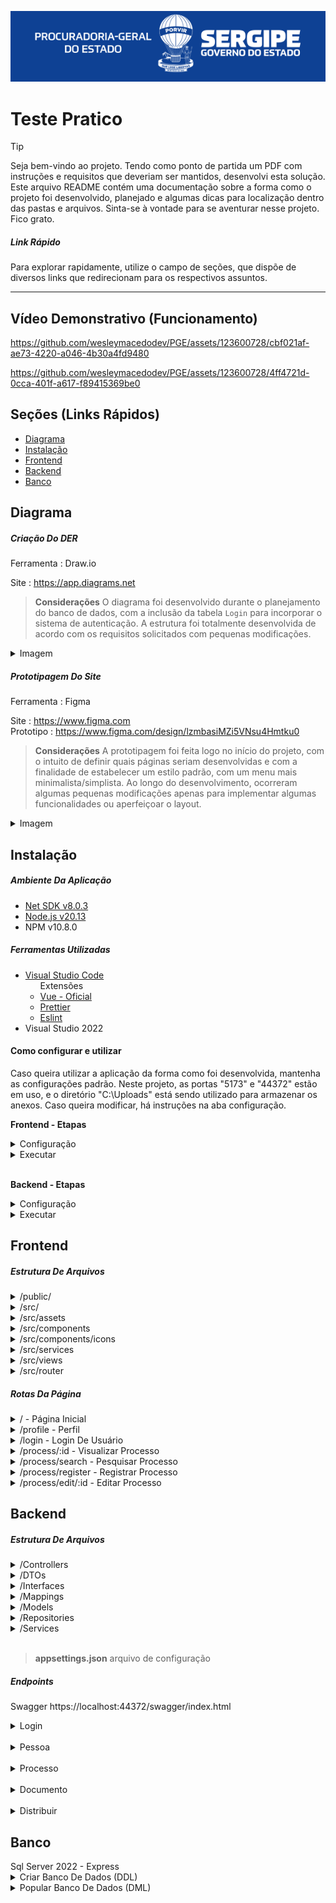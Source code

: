 <p align="center">
    <img src="/Github/PGE.svg"/>
</p>

<h1>Teste Pratico</h1>

> [!TIP]
> Seja bem-vindo ao projeto. Tendo como ponto de partida um PDF com instruções e requisitos que deveriam ser mantidos, desenvolvi esta solução. Este arquivo README contém uma documentação sobre a forma como o projeto foi desenvolvido, planejado e algumas dicas para localização dentro das pastas e arquivos. Sinta-se à vontade para se aventurar nesse projeto. Fico grato.
> 
> ##### Link Rápido
> Para explorar rapidamente, utilize o campo de seções, que dispõe de diversos links que redirecionam para os respectivos assuntos.
> 
>

<hr>

<h2>Vídeo Demonstrativo (Funcionamento)</h2>

https://github.com/wesleymacedodev/PGE/assets/123600728/cbf021af-ae73-4220-a046-4b30a4fd9480

https://github.com/wesleymacedodev/PGE/assets/123600728/4ff4721d-0cca-401f-a617-f89415369be0

<h2>Seções (Links Rápidos)</h2>
<ul>
 <li>
    <a href="#diagrama">Diagrama</a>
 </li>
 <li>
    <a href="#instalacao">Instalação</a>
 <li>
    <a href="#frontend">Frontend</a>
 </li>
  <li>
    <a href="#frontend">Backend</a>
 </li>
  <li>
    <a href="#banco">Banco</a>
 </li>
</ul>

<h2 id="diagrama">Diagrama</h2>

<h5>Criação Do DER</h5>
<span>Ferramenta : Draw.io</span>

<span>Site : https://app.diagrams.net</span>

> <b>Considerações</b>
> O diagrama foi desenvolvido durante o planejamento do banco de dados, com a inclusão da tabela `Login` para incorporar o sistema de autenticação. A estrutura foi totalmente desenvolvida de acordo com os requisitos solicitados com pequenas modificações.

<details>
    <summary>Imagem</summary>
    <img src="/Github/DER.png">
</details>

<h5>Prototipagem Do Site</h5>
<span>Ferramenta : Figma</span>

<span>Site : https://www.figma.com</span><br>
<span>Prototipo : https://www.figma.com/design/lzmbasiMZi5VNsu4Hmtku0</span>

> <b>Considerações</b>
> A prototipagem foi feita logo no início do projeto, com o intuito de definir quais páginas seriam desenvolvidas e com a finalidade de estabelecer um estilo padrão, com um menu mais minimalista/simplista. Ao longo do desenvolvimento, ocorreram algumas pequenas modificações apenas para implementar algumas funcionalidades ou aperfeiçoar o layout.

<details>
    <summary>Imagem</summary>
    <img src="Github/FIGMA.png">
</details>

<h2 id="instalacao">Instalação</h2>

<h5>Ambiente Da Aplicação</h5>
<ul>
    <li>
        <a href="https://dotnet.microsoft.com/pt-br/download/dotnet/8.0" target="_blank">Net SDK v8.0.3</a>
    </li>
    <li>
        <a href="https://nodejs.org/en/download/package-manager" target="_blank">Node.js v20.13</a>
    </li>
    <li>
        NPM v10.8.0
    </li>
</ul>

<h5>Ferramentas Utilizadas</h5>
<ul>
    <li>
        <a href="https://code.visualstudio.com" target="_blank">Visual Studio Code</a>
        <ul>
            <span>Extensões</span>
            <li>
               <a href="https://marketplace.visualstudio.com/items?itemName=Vue.volar" target="_blank">Vue - Oficial</a>
            </li>
            <li>
               <a href="https://marketplace.visualstudio.com/items?itemName=esbenp.prettier-vscode" target="_blank">Prettier</a>
            </li>
            <li>
               <a href="https://marketplace.visualstudio.com/items?itemName=dbaeumer.vscode-eslint" target="_blank">Eslint</a>
            </li>
        </ul>
    </li>
    <li>
        <a>Visual Studio 2022</a>
    </li>
</ul>

<h4>Como configurar e utilizar</h4>

<p>
Caso queira utilizar a aplicação da forma como foi desenvolvida, mantenha as configurações padrão. Neste projeto, as portas "5173" e "44372" estão em uso, e o diretório "C:\Uploads" está sendo utilizado para armazenar os anexos. Caso queira modificar, há instruções na aba configuração.
</p>

<span><b>Frontend - Etapas</b></span>

<details>
    <summary>Configuração</summary>
    <span><b>Alterar Porta Da Aplicação</b></span>

> Acessar arquivo `/Frontend/vue-project/vite.config.js`
> 
> Alterar campo : 
>
>  server: {
>    host: "0.0.0.0",
>    port: 5173 <b>(campo alvo)</b>
>  }


<span><b>Alterar Porta Da Api</b></span>

> Acessar arquivo `/Frontend/vue-project/src/services/http.js`
> 
> Alterar campo : 
>
>   {
>    baseURL: "https://localhost:44372/api", <b>(Campo alvo)</b>
>    headers: {
>        "Content-type": "application/json"
>       }
>   }

    
</details>

<details>
    <summary>Executar</summary>
<span>Entrar no diretorio</span>

```shell
cd Frontend/vue-project
```

<span>Instalar Dependências</span>

```shell
npm i
```

<span>Iniciar Projeto</span>

```shell
npm run dev
```
</details>

<br>

<span><b>Backend - Etapas</b></span>

<details>
    <summary>Configuração</summary>
    <span><b>Alterar Configurações Da Api</b></span>

> Acessar arquivo `/Backend/PGE/src/appsettings.json`
> 
```json
{
  "Logging": {
    "LogLevel": {
      "Default": "Information",
      "Microsoft.AspNetCore": "Warning"
    }
  },
  "FileSettings": {
    "FilePath": "C:\\Uploads"
  },
  "Settings": {
    "SqlConnectionString": "Server=DESKTOP-HROQSP2\\SQLEXPRESS;Database=PGE;User Id=user;Password=user;TrustServerCertificate=True",
    "CORSorigin": "http://localhost:5173",
    "JWTIssuer": "localhost",
    "JWTAudience": "http://localhost",
    "JWTIssuerKey": "chave_secreta_3129308123#!@#!#sdasd"
  },
  "AllowedHosts": "*"
}

```
> Configurações
>
> <b>FileSettings:FilePath</b>
> Configuração do caminho que os anexos vão ser salvos.
>
> <b>Settings:SqlConnectionString</b>
> Link de conexão com o banco de dados
>
> <b>Settings:CORSorigin</b>
> Configuração do cors para aceitar requisições no site.
>
> <b>Settings:JWTIssuer</b>
> Quem está destinando
>
> <b>Settings:JWTAudience</b>
> Para quem vai ser destinado 
>
> <b>Settings:JWTIssuerKey</b>
> Chave de segurança para a autenticação JWT

</details>

<details>
    <summary>Executar</summary>
    <span>Instalar Dependências</span>

```shell
dotnet restore
```

<span>Iniciar Projeto</span>

```shell
dotnet run --urls=https://localhost:44372/
```
</details>



<h2 id="frontend">Frontend</h2>

<h5>Estrutura De Arquivos</h5>

<details>
<summary>/public/</summary>
<span>Função : responsável pelos arquivos publicos.<span>
</details>

<details>
<summary>/src/</summary>
<span>Função : responsável pelos principais arquivos.<span>
</details>

<details>
<summary>/src/assets</summary>
<span>Função : responsável pelo armazenamentos dos arquivos e imagens utilizados no site.<span>
</details>

<details>
<summary>/src/components</summary>
<span>Função : responsável por armazenar as estruturas/componentes que possam ser reutilizados em outra parte do projeto.<span>
</details>

<details>
<summary>/src/components/icons</summary>
<span>Função : responsável pelo armazenamento dos componentes de icones para serem utilizados durante a elaboração do projeto.<span>
</details>

<details>
<summary>/src/services</summary>
<span>Função : responsável pelos arquivos que auxiliarão na hora de autenticação e utilização das requisições.<span>
</details>

<details>
<summary>/src/views</summary>
<span>Função : responsável pelo armazenamentos das páginas presentes no projeto.</span>
</details>

<details>
<summary>/src/router</summary>
<span>Função : responsável pelo armazenamento de arquivos para o gerenciamento das rotas do site.</span>
</details>

<h5>Rotas Da Página</h5>

<details>
<summary>/ - Página Inicial </summary>
<p>Tela inicial, onde recepciona o usuário com um bem-vindo e demonstra algumas funcionalidades básicas do site.</p>
</details>

<details>
<summary>/profile - Perfil</summary>
<p>
Tela de perfil, permite que o usuário veja algumas informações básicas sobre ele e faça a alteração da senha de login.
</p>
</details>

<details>
<summary>/login - Login De Usuário</summary>
<p>
Tela de login, responsável por autenticar e autorizar o acesso do usuário ao sistema.
</p>
</details>

<details>
<summary>/process/:id - Visualizar Processo</summary>
<p>
Tela de visualização de processo, mostra as informações do processo, permitindo que o usuário faça alterações caso seja necessário.
</p>
</details>

<details>
<summary>/process/search - Pesquisar Processo</summary>
<p>
Tela de busca de processo, permite que você navegue e pesquise processos relacionados a você ou outros advogados através da utilização do número de processo.
</p>
</details>

<details>
<summary>/process/register - Registrar Processo</summary>
<p>Tela de registro do processo, permite que você registre um novo processo caso seja advogado e adicione um cliente alvo do processo, contendo todas as informações referentes ao processo.</p>
</details>

<details>
<summary>/process/edit/:id - Editar Processo</summary>
<p>Tela de edição do processo, permite que você faça alterações nos processos existentes que pertençam a você, além de permitir o anexo de arquivos ao processo.</p>
</details>

<h2 id="backend">Backend</h2>

<h5>Estrutura De Arquivos</h5>

<details>
<summary>/Controllers</summary>
<span>Função : Responsável por manipular os endpoints da aplicação com a atribuição dos métodos.</span>
</details>
<details>
<summary>/DTOs</summary>
<span>Função : responsável por armazenar todas as propriedades e especificidades de uma tabela.</span>
</details>
<details>
<summary>/Interfaces</summary>
<span>Função : Responsável por garantir que as funcionalidades dos models estejam no contexto da aplicação e sejam incluídas.</span>
</details>
<details>
<summary>/Mappings</summary>
<span>Função : Responsável pelo mapeamento das entidades e dos elementos DTO</span>
</details>
<details>
<summary>/Models</summary>
<span>Função : Responsável pelos modelos de entradas e saídas de informação, além de abranger o contexto do banco de dados.
</span>
</details>
<details>
<summary>/Repositories</summary>
<span>Função : Responsável pelos metodos CRUD básicos, manipulando o contexto do banco de dados.</span>
</details>

<details>
<summary>/Services</summary>
<span>Função : Responsável pelo gerenciamento de serviços, tendo presente o arquivo que fornece a autenticação.</span>
</details>

<br>

> <span><b>appsettings.json</b></span>
> arquivo de configuração 

<h5>Endpoints</h5>

<span>Swagger</span>
<span>https://localhost:44372/swagger/index.html</span>
<details>
    <summary>Login</summary>

<details>
<summary>/api/Login/Validade - GET</summary>

> Tem como principal finalidade validar se o token do usuário é valido ou não.
</details>

<details>
<summary>/api/Login - POST</summary>

> Verifica as informações de login, caso sejam válidas, o usuário receberá o token de autenticação.
</details>

<details>
<summary>/api/Login/Register - POST</summary>

> Cadastra um novo login ao sistema, definindo qual o usuário que vai ser pertencente. 
</details>

<details>
<summary>/api/Login/ChangePassword - POST</summary>

> Redefine a senha do usuário, apenas necessitando da antiga senha e a nova.
</details>

</details>

<br>

<details>
    <summary>Pessoa</summary>

<details>
<summary>/api/Pessoa - GET</summary>

> Puxa todas as pessoas cadastradas no sistema, esta rota só é acessível para quem tem permissão de admin.
</details>

<details>
<summary>/api/Pessoa/Info - GET</summary>

> Puxa as informações do usuário que está chamando essa rota, retornando um json com seus dados.
</details>

<details>
<summary>/api/Pessoa/{id} - GET</summary>

> Puxa as informações de um usuário específico; esta rota é apenas acessível para quem tem permissão de admin.
</details>

<details>
<summary>/api/Pessoa - POST</summary>

> Adiciona uma nova pessoa ao sistema, esta função está apenas acessível para quem tem permissão de admin.
</details>

<details>
<summary>/api/Pessoa - PUT</summary>

> Edita as informações de uma nova pessoa ao sistema, esta função está apenas acessível para quem tem permissão de admin.
</details>

<details>
<summary>/api/Pessoa/{id} - Delete</summary>

> Deleta a pessoa do sistema, esta função está apenas acessível para quem tem permissão de admin.
</details>

</details>

<br>

<details>
    <summary>Processo</summary>

<details>
<summary>/api/Processo - GET</summary>

> Puxa todos os processos do sistema, esta função está apenas acessível para quem tem permissão de admin.
</details>

<details>
<summary>/api/Processo/List - GET</summary>

> Puxa todos os processos pertencentes ao usuário, caso seja advogado, retorna os processos de outros advogados também.
</details>

<details>
<summary>/api/Processo/{id} - GET</summary>

> Puxa as informações de um processo especifico pelo id.
</details>

<details>
<summary>/api/Processo - POST</summary>

> Cadastra um novo processo ao sistema, porém tem a necessidade do usuário ser um advodago (ter um código oab).
</details>

<details>
<summary>/api/Processo - PUT</summary>

> Altera informações do processo, porém há a verificação se o usuário realmente é responsável pelo processo (é o advogado proprietário).
</details>

<details>
<summary>/api/Processo/{id} - DELETE</summary>

> Deleta o processo do sistema, verificando se realmente é o dono do processo (responsável) que está efetuando a ação.
</details>

</details>

<br>

<details>
    <summary>Documento</summary>

<details>
<summary>/api/Documento - GET</summary>

> Puxa todos os documentos do sistema, esta função está apenas acessível para quem tem permissão de admin.
</details>

<details>
<summary>/api/Documento/{id} - GET</summary>

> Retorna a informação de um arquivo especifico do sistema, esta função está apenas acessível para quem tem permissão de admin.
</details>

<details>
<summary>/api/Documento/Download/{id} - GET</summary>

> Retorna o anexo do documento em arquivo, verificando se o usuário é o cliente ou advogado.
</details>

<details>
<summary>/api/Documento/Processo/{id} - GET</summary>

> Retorna todos as informações dos documentos pertecentes a um processo.
</details>

<details>
<summary>/api/Documento - POST</summary>

> Adiciona um novo anexo ao sistema e registra como documento, além de verificar se o usuário que está executando o upload é pertecente ao processo.
</details>

<details>
<summary>/api/Documento - PUT</summary>

> Modifica as informações especificas de um documento do sistema, esta função está apenas acessível para quem tem permissão de admin.
</details>

<details>
<summary>/api/Documento/{id} - DELETE</summary>

> Deleta o anexo e o documento do sistema, essa função só pode ser executada pelo usuário proprietário ou pertencente ao processo.
</details>

</details>

<br>

<details>
    <summary>Distribuir</summary>

<details>
<summary>/api/Distribuir - GET</summary>

> Puxa todas as distribuições do sistema, esta função está apenas acessível para quem tem permissão de admin.
</details>

<details>
<summary>/api/Distribuir/{id} - GET</summary>

> Puxa uma distribuição especifica pelo id no sistema, esta função está apenas acessível para quem tem permissão de admin.
</details>

<details>
<summary>/api/Distribuir - POST</summary>

> Adiciona uma nova distribuição no sistema e executa a alteração do responsável do processo, além de salvar o estado do antigo responsável e o novo.
</details>

<details>
<summary>/api/Distribuir - PUT</summary>

> Altera as informações de uma distribuição especifica pelo id no sistema, esta função está apenas acessível para quem tem permissão de admin.
</details>

<details>
<summary>/api/Distribuir/{id} - DELETE</summary>

> Deleta uma distribuição especifica pelo id no sistema, esta função está apenas acessível para quem tem permissão de admin.
</details>

</details>

<h2 id="banco">Banco</h2>
<span>Sql Server 2022 - Express</span>
<details>
<summary>Criar Banco De Dados (DDL)</summary>

```sql
CREATE DATABASE [PGE];
GO 

USE [PGE]
GO

CREATE TABLE Pessoa (
    id INT IDENTITY(1,1),
    nome VARCHAR(255) NOT NULL,
    cpf VARCHAR(11) NOT NULL,
    oab VARCHAR(20)
	CONSTRAINT PK_Pessoa PRIMARY KEY (id),
	CONSTRAINT UQ_Pessoa_CPF UNIQUE (cpf)
);

CREATE TABLE Login (
	id INT IDENTITY(1,1),
	pessoa_id INT NOT NULL, 
	nome VARCHAR(255) NOT NULL,
	password_hash varbinary(MAX) NOT NULL,
	password_salt varbinary(MAX) NOT NULL,
	admin BIT DEFAULT 0,
	CONSTRAINT FK_Login_Pessoa FOREIGN KEY (pessoa_id) REFERENCES Pessoa(id),
	CONSTRAINT PK_Login PRIMARY KEY (id),
	CONSTRAINT UQ_Login_Pessoa UNIQUE (pessoa_id),
	CONSTRAINT UQ_Login_Nome UNIQUE (nome)
);

CREATE TABLE Processo (
    id INT IDENTITY(1,1),
    numero_processo INT NOT NULL,
    parte_id INT NOT NULL,
    responsavel_id INT NOT NULL,
    tema VARCHAR(255) NOT NULL,
	descricao VARCHAR(255),
    valor DECIMAL(15, 2),
    CONSTRAINT FK_Processo_Parte_Pessoa FOREIGN KEY (parte_id) REFERENCES Pessoa(id),
	CONSTRAINT FK_Processo_Responsavel_Pessoa FOREIGN KEY (responsavel_id) REFERENCES Pessoa(id),
	CONSTRAINT PK_Processo PRIMARY KEY (id),
	CONSTRAINT UQ_Processo_Numero_Processo UNIQUE (numero_processo)
);

CREATE TABLE Documento (
    id INT IDENTITY(1,1),
    nome VARCHAR(255) NOT NULL,
    caminho VARCHAR(255) NOT NULL,
    extensao VARCHAR(10) NOT NULL,
    processo_id INT NOT NULL,
    CONSTRAINT FK_Documento_Processo FOREIGN KEY (processo_id) REFERENCES Processo(id),
	CONSTRAINT PK_Documento PRIMARY KEY (id)
);

CREATE TABLE Distribuir (
    id INT IDENTITY(1,1),
    processo_id INT NOT NULL,
    responsavel_antigo_id INT NOT NULL,
    responsavel_novo_id INT NOT NULL,
    data DATE DEFAULT GETDATE(),
    CONSTRAINT FK_Distribuir_Processo FOREIGN KEY (processo_id) REFERENCES Processo(id),
    CONSTRAINT FK_Distribuir_Antigo_Pessoa FOREIGN KEY (responsavel_antigo_id) REFERENCES Pessoa(id),
    CONSTRAINT FK_Distribuir_Nova_Pessoa FOREIGN KEY (responsavel_novo_id) REFERENCES Pessoa(id),
	CONSTRAINT PK_Distribuir PRIMARY KEY (id)
);
```
</details>

<details>
<summary>Popular Banco De Dados (DML)</summary>

```sql 
-- Inserir Pessoas

INSERT INTO Pessoa (nome, cpf, oab) VALUES ('João Silva', '12345678901', NULL); 
INSERT INTO Pessoa (nome, cpf, oab) VALUES ('Maria Oliveira', '23456789012', 'OAB12345'); 
INSERT INTO Pessoa (nome, cpf, oab) VALUES ('Carlos Santos', '34567890123', NULL); 
INSERT INTO Pessoa (nome, cpf, oab) VALUES ('Ana Paula', '45678901234', 'OAB54321'); 
INSERT INTO Pessoa (nome, cpf, oab) VALUES ('Lucas Pereira', '56789012345', NULL); 

-- Inserir Login (nome:senha)

-- joao:joao
INSERT INTO Login (pessoa_id, nome, password_hash, password_salt) VALUES (1, 'joao', 0xE875E4FD8362E2470CA8957C1CFECFDCCEA5D9ACD7AE64E810A09A968783713EA185452291BA51F19A40E1F87EF30002CEFA3061D2F626525F59F10D17609EF2, 0x8DD64079F6FB2508DA05876C05BDE0BAE48B62394B482FA24EDF329D45046BF2114F220317A444EE9241D6E54E33B86C431389F2F1E29F5F2EB5FBBE040B279085DEF2AC17083AEAE0C6133BA19BE21274CC9C89FCBB46228D5748600BE6C4D34BD6F294B763CAC27A4B881126A006C152308E715D52C228949B0503B1E06CFF);
-- maria:maria
INSERT INTO Login (pessoa_id, nome, password_hash, password_salt) VALUES (2, 'maria', 0xC6FE7BAB6582C31DBD22FCBB43BB039D937F97A6B6E9906BC09522C8C3F3A97B8A769C79FC2B79B67FA93856083A6BD8C8E6D5DE183F510F6754EDC0158160A7, 0xDD3EAE07B316B1F8C6B29F8DF1479683498358AF83BB3C7E220172AD47910566F4FD84193DFD3A27B13B89926D5DBED2E19A588A915048FA62C670A58EA7DD25B4F27B9258A171B3BAD9FFC57B0FB88D7FE4A74A85C865CE446D2EE9D630C84FE42C894DC07731F0A79A986E5353E723D4FCCC2E41D4F8AE22FCE2720AD79FD0);
-- carlos:carlos
INSERT INTO Login (pessoa_id, nome, password_hash, password_salt) VALUES (3, 'carlos', 0x269592401A733C657B6B59D9719EF732975CA5CA07E48CED44592C1EAAF986B0355CA75946B726E4F814D56EE6A8F0352C0CAAA59111EE46908D04C6E45379BC, 0xF6B55F083E3525C619C323062FD1BF81794F9A5117A57E12EBD8DD922F3738BB1D87BFA05B9A8130CF689F7E22CAEB603884A0500F1D5C91C14BC39AC53203E817D1204CCF6C1499EC9CA05B614D09831FCEEFEA416061A53C9836320593C5FF631965B3956F27AAF404866704FCA1FAB2C620EBF4B14A1C6AE7038A83B35820);
-- ana:ana (permissão de admin)
INSERT INTO Login (pessoa_id, nome, password_hash, password_salt, admin) VALUES (4, 'ana', 0x8E436DF4F75CDAC326EEA5764D0EF2D5C0C1C639A8C955304CCAB2B065569222C33740A3AE1D4D082A61FEC99BA7ED90EA843A4C21592CF2B4600433D7227257, 0x8427C8D9726A725E601F077A08A0311C8AD7EF96D2785E1737C29AF401CEEE8FA7729A24CF4495A127823EBAD6FBD05EE28CC04E1C060601F6B6B1931E2A78553C6E7609E65004EA8DC44852050C6A41442369E674DDD1005565FA6D442E07A8659D46C3D9AE56A8760488F8865BE07F5DA58F7E60A833AB1DB619A54BD3C19D, 1);
-- lucas:ucas
INSERT INTO Login (pessoa_id, nome, password_hash, password_salt) VALUES (5, 'lucas', 0x96AB305DE5D70C806A479A9151761D8B92DDA7FFD464060268FD3670546A2E248AF53AE08D916B70D7AD8BB14B4490275FD73ACC77EBA7B9DBED1B88580558AD, 0x7B6C192A36FBE64E8A727526DD23D46FE2B67D7C77B2E019BFCE0F4B2E674DD4C099C75CA03138AFBCC9187B1A7FE10340838D7442C96EA1D01E4100842A12AF3C4BDB6FB536C77E9C655B03089336F373CFB2B8FD8A1FF5F1FD4FB7F8799AA4F2B1B8D177F0B7A92B73766283ADC1B8213739B2BD2A5B2B8C6957338AFD742B);

-- Inserir Processos

INSERT INTO Processo (numero_processo, parte_id, responsavel_id, tema, descricao, valor) VALUES (12345, 1, 2, 'Divórcio', 'Processo de divórcio consensual', 5000.00);
INSERT INTO Processo (numero_processo, parte_id, responsavel_id, tema, descricao, valor) VALUES (67890, 1, 2, 'Ação Trabalhista', 'Reclamação trabalhista por horas extras', 15000.00);
INSERT INTO Processo (numero_processo, parte_id, responsavel_id, tema, descricao, valor) VALUES (93128, 3, 2, 'Ação Trabalhista', 'Reclamação trabalhista por horas extras', 20000.00);
INSERT INTO Processo (numero_processo, parte_id, responsavel_id, tema, descricao, valor) VALUES (11223, 1, 4, 'Ação de Cobrança', 'Cobrança de dívida não paga', 8000.00);
INSERT INTO Processo (numero_processo, parte_id, responsavel_id, tema, descricao, valor) VALUES (39283, 5, 4, 'Ação de Cobrança', 'Cobrança de dívida não paga', 10000.00);
```
</details>

</table>




